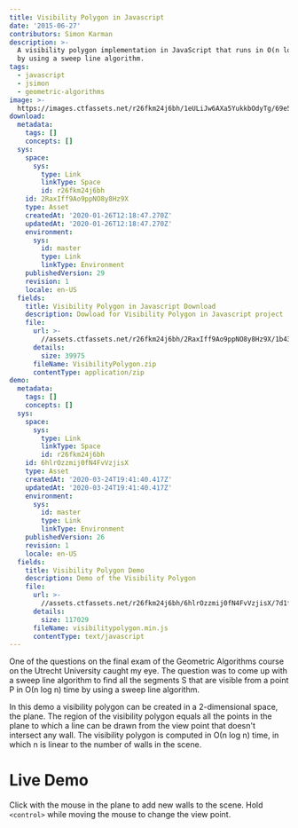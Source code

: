 ```yaml
---
title: Visibility Polygon in Javascript
date: '2015-06-27'
contributors: Simon Karman
description: >-
  A visibility polygon implementation in JavaScript that runs in Ο(n log n) time
  by using a sweep line algorithm.
tags:
  - javascript
  - jsimon
  - geometric-algorithms
image: >-
  https://images.ctfassets.net/r26fkm24j6bh/1eULiJw6AXa5YukkbOdyTg/69e50dc5050ea65340300292db8811e3/VisibilityPolygon.png
download:
  metadata:
    tags: []
    concepts: []
  sys:
    space:
      sys:
        type: Link
        linkType: Space
        id: r26fkm24j6bh
    id: 2RaxIff9Ao9ppNO8y8Hz9X
    type: Asset
    createdAt: '2020-01-26T12:18:47.270Z'
    updatedAt: '2020-01-26T12:18:47.270Z'
    environment:
      sys:
        id: master
        type: Link
        linkType: Environment
    publishedVersion: 29
    revision: 1
    locale: en-US
  fields:
    title: Visibility Polygon in Javascript Download
    description: Dowload for Visibility Polygon in Javascript project
    file:
      url: >-
        //assets.ctfassets.net/r26fkm24j6bh/2RaxIff9Ao9ppNO8y8Hz9X/1b436f8e799c820b563ef6320e91db07/VisibilityPolygon.zip
      details:
        size: 39975
      fileName: VisibilityPolygon.zip
      contentType: application/zip
demo:
  metadata:
    tags: []
    concepts: []
  sys:
    space:
      sys:
        type: Link
        linkType: Space
        id: r26fkm24j6bh
    id: 6hlrOzzmij0fN4FvVzjisX
    type: Asset
    createdAt: '2020-03-24T19:41:40.417Z'
    updatedAt: '2020-03-24T19:41:40.417Z'
    environment:
      sys:
        id: master
        type: Link
        linkType: Environment
    publishedVersion: 26
    revision: 1
    locale: en-US
  fields:
    title: Visibility Polygon Demo
    description: Demo of the Visibility Polygon
    file:
      url: >-
        //assets.ctfassets.net/r26fkm24j6bh/6hlrOzzmij0fN4FvVzjisX/7d1fc51c1d6607ea5b258dc33970cef6/visibilitypolygon.min.js
      details:
        size: 117029
      fileName: visibilitypolygon.min.js
      contentType: text/javascript
---
```


One of the questions on the final exam of the Geometric Algorithms course on the Utrecht University caught my eye. The question was to come up with a sweep line algorithm to find all the segments S that are visible from a point P in Ο(n log n) time by using a sweep line algorithm.

In this demo a visibility polygon can be created in a 2-dimensional space, the plane. The region of the visibility polygon equals all the points in the plane to which a line can be drawn from the view point that doesn't intersect any wall. The visibility polygon is computed in Ο(n log n) time, in which n is linear to the number of walls in the scene.

# Live Demo
Click with the mouse in the plane to add new walls to the scene.
Hold `<control>` while moving the mouse to change the view point.